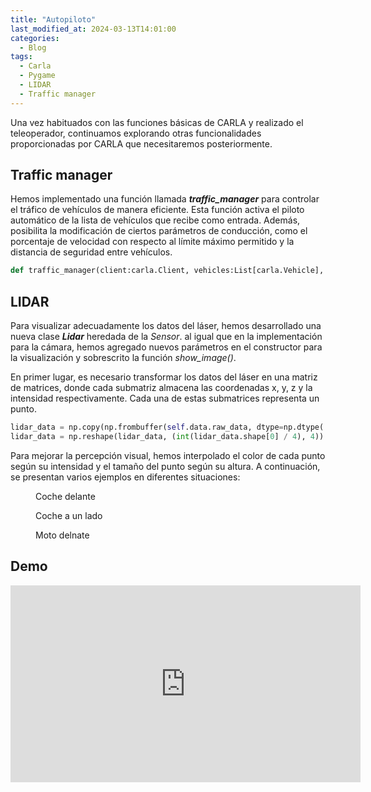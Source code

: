 ```yaml
---
title: "Autopiloto"
last_modified_at: 2024-03-13T14:01:00
categories:
  - Blog
tags:
  - Carla
  - Pygame
  - LIDAR
  - Traffic manager
---
```


Una vez habituados con las funciones básicas de CARLA y realizado el teleoperador, continuamos explorando otras funcionalidades proporcionadas por CARLA que necesitaremos posteriormente.

## Traffic manager

Hemos implementado una función llamada ***traffic_manager*** para controlar el tráfico de vehículos de manera eficiente. Esta función activa el piloto automático de la lista de vehículos que recibe como entrada. Además, posibilita la modificación de ciertos parámetros de conducción, como el porcentaje de velocidad con respecto al límite máximo permitido y la distancia de seguridad entre vehículos.
```python
def traffic_manager(client:carla.Client, vehicles:List[carla.Vehicle], port:int=5000, dist:float=3.0, speed_lower:float=10.0):
```

## LIDAR

Para visualizar adecuadamente los datos del láser, hemos desarrollado una nueva clase ***Lidar*** heredada de la *Sensor*. al igual que en la implementación para la cámara, hemos agregado nuevos parámetros en el constructor para la visualización y sobrescrito la función *show_image()*.

En primer lugar, es necesario transformar los datos del láser en una matriz de matrices, donde cada submatriz almacena las coordenadas x, y, z y la intensidad respectivamente. Cada una de estas submatrices representa un punto.
```python
lidar_data = np.copy(np.frombuffer(self.data.raw_data, dtype=np.dtype('f4')))
lidar_data = np.reshape(lidar_data, (int(lidar_data.shape[0] / 4), 4))
```

Para mejorar la percepción visual, hemos interpolado el color de cada punto según su intensidad y el tamaño del punto según su altura. A continuación, se presentan varios ejemplos en diferentes situaciones:

<figure class="align-center" style="max-width: 100%">
  <img src="{{ site.url }}{{ site.baseurl }}/images/car_lidar_front.png" alt="">
  <figcaption>Coche delante</figcaption>
</figure>

<figure class="align-center" style="max-width: 100%">
  <img src="{{ site.url }}{{ site.baseurl }}/images/car_lidar_side.png" alt="">
  <figcaption>Coche a un lado</figcaption>
</figure>

<figure class="align-center" style="max-width: 100%">
  <img src="{{ site.url }}{{ site.baseurl }}/images/motor_lidar_lidar.png" alt="">
  <figcaption>Moto delnate</figcaption>
</figure>

## Demo

<iframe width="560" height="315" src="https://www.youtube.com/embed/h7hmnZ9t0Xs?si=VqMgGGDzFtJJ-IDO" title="YouTube video player" frameborder="0" allow="accelerometer; autoplay; clipboard-write; encrypted-media; gyroscope; picture-in-picture; web-share" allowfullscreen></iframe>
